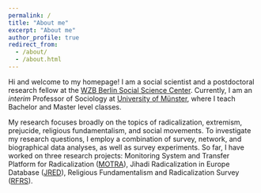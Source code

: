 ```yaml
---
permalink: /
title: "About me"
excerpt: "About me"
author_profile: true
redirect_from: 
  - /about/
  - /about.html
---
```


Hi and welcome to my homepage! I am a social scientist and a postdoctoral research fellow at the [WZB Berlin Social Science Center](https://wzb.eu/en). Currently, I am an _interim_ Professor of Sociology at [University of Münster](https://www.uni-muenster.de/en/), where I teach Bachelor and Master level classes. 

My research focuses broadly on the topics of radicalization, extremism, prejucide, religious fundamentalism, and social movements. To investigate my research questions, I employ a combination of survey, network, and biographical data analyses, as well as survey experiments. So far, I have worked on three research projects: Monitoring System and Transfer Platform for Radicalization ([MOTRA](https://www.motra.info/)), Jihadi Radicalization in Europe Database ([JRED](https://www.wzb.eu/en/research/migration-and-diversity/migration-integration-transnationalization/projects/religious-fundamentalism-and-radicalization-in-comparative-perspective)), Religious Fundamentalism and Radicalization Survey ([RFRS](https://www.wzb.eu/en/research/migration-and-diversity/migration-integration-transnationalization/projects/religious-fundamentalism-and-radicalization-in-comparative-perspective)).
